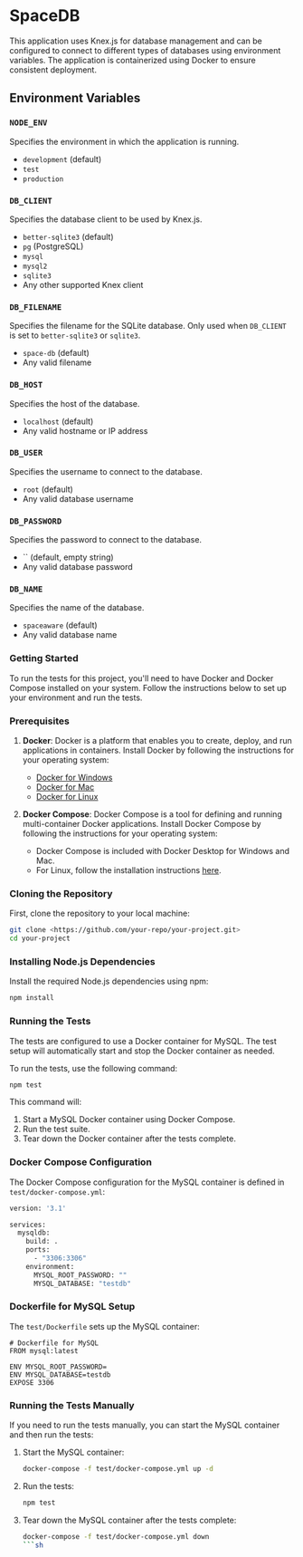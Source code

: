 # SpaceDB

This application uses Knex.js for database management and can be configured to connect to different types of databases using environment variables. The application is containerized using Docker to ensure consistent deployment.

## Environment Variables

### `NODE_ENV`

Specifies the environment in which the application is running.

- `development` (default)
- `test`
- `production`

### `DB_CLIENT`

Specifies the database client to be used by Knex.js.

- `better-sqlite3` (default)
- `pg` (PostgreSQL)
- `mysql`
- `mysql2`
- `sqlite3`
- Any other supported Knex client

### `DB_FILENAME`

Specifies the filename for the SQLite database. Only used when `DB_CLIENT` is set to `better-sqlite3` or `sqlite3`.

- `space-db` (default)
- Any valid filename

### `DB_HOST`

Specifies the host of the database.

- `localhost` (default)
- Any valid hostname or IP address

### `DB_USER`

Specifies the username to connect to the database.

- `root` (default)
- Any valid database username

### `DB_PASSWORD`

Specifies the password to connect to the database.

- `` (default, empty string)
- Any valid database password

### `DB_NAME`

Specifies the name of the database.

- `spaceaware` (default)
- Any valid database name

### Getting Started

To run the tests for this project, you'll need to have Docker and Docker Compose installed on your system. Follow the instructions below to set up your environment and run the tests.

### Prerequisites

1. **Docker**: Docker is a platform that enables you to create, deploy, and run applications in containers. Install Docker by following the instructions for your operating system:

   - [Docker for Windows](https://docs.docker.com/desktop/windows/install/)
   - [Docker for Mac](https://docs.docker.com/desktop/mac/install/)
   - [Docker for Linux](https://docs.docker.com/engine/install/)

2. **Docker Compose**: Docker Compose is a tool for defining and running multi-container Docker applications. Install Docker Compose by following the instructions for your operating system:
   - Docker Compose is included with Docker Desktop for Windows and Mac.
   - For Linux, follow the installation instructions [here](https://docs.docker.com/compose/install/).

### Cloning the Repository

First, clone the repository to your local machine:

```sh
git clone <https://github.com/your-repo/your-project.git>
cd your-project
```

### Installing Node.js Dependencies

Install the required Node.js dependencies using npm:

```sh
npm install
```

### Running the Tests

The tests are configured to use a Docker container for MySQL. The test setup will automatically start and stop the Docker container as needed.

To run the tests, use the following command:

```sh
npm test
```

This command will:

1. Start a MySQL Docker container using Docker Compose.
2. Run the test suite.
3. Tear down the Docker container after the tests complete.

### Docker Compose Configuration

The Docker Compose configuration for the MySQL container is defined in `test/docker-compose.yml`:

```sh
version: '3.1'

services:
  mysqldb:
    build: .
    ports:
      - "3306:3306"
    environment:
      MYSQL_ROOT_PASSWORD: ""
      MYSQL_DATABASE: "testdb"
```

### Dockerfile for MySQL Setup

The `test/Dockerfile` sets up the MySQL container:

```docker
# Dockerfile for MySQL
FROM mysql:latest

ENV MYSQL_ROOT_PASSWORD=
ENV MYSQL_DATABASE=testdb
EXPOSE 3306
```

### Running the Tests Manually

If you need to run the tests manually, you can start the MySQL container and then run the tests:

1. Start the MySQL container:

   ```sh
   docker-compose -f test/docker-compose.yml up -d
   ```

2. Run the tests:

   ```sh
   npm test
   ```

3. Tear down the MySQL container after the tests complete:

   ````sh
   docker-compose -f test/docker-compose.yml down
   ```sh
   ````
